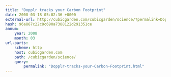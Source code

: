 ```yaml
---
title: "Dopplr tracks your Carbon Footprint"
date: 2008-03-18 05:02:36 +0000
external-url: http://cubicgarden.com/cubicgarden/science/?permalink=Dopplr-tracks-your-Carbon-Footprint.html
hash: 96a867c22c8c690a7388122d291351ce
annum:
    year: 2008
    month: 03
url-parts:
    scheme: http
    host: cubicgarden.com
    path: /cubicgarden/science/
    query:
        permalink: "Dopplr-tracks-your-Carbon-Footprint.html"
---
```



